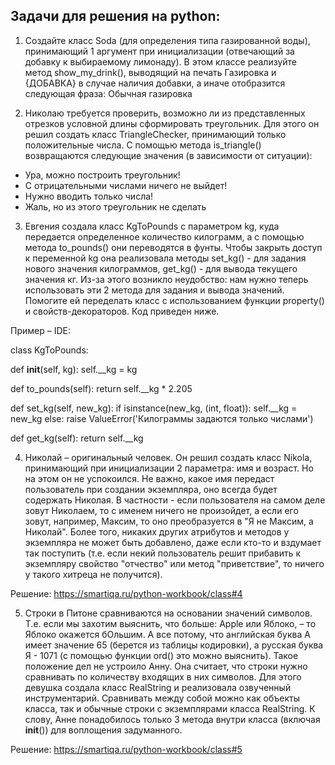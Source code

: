 ## Задачи для решения на python:

1. Создайте класс Soda (для определения типа газированной воды), принимающий 1 аргумент при инициализации (отвечающий 
за добавку к выбираемому лимонаду). В этом классе реализуйте метод show_my_drink(), выводящий на печать Газировка и 
{ДОБАВКА} в случае наличия добавки, а иначе отобразится следующая фраза: Обычная газировка

2. Николаю требуется проверить, возможно ли из представленных отрезков условной длины сформировать треугольник. Для
этого он решил создать класс TriangleChecker, принимающий только положительные числа. С помощью метода is_triangle()
возвращаются следующие значения (в зависимости от ситуации):
- Ура, можно построить треугольник!
- С отрицательными числами ничего не выйдет!
- Нужно вводить только числа!
- Жаль, но из этого треугольник не сделать

3. Евгения создала класс KgToPounds с параметром kg, куда передается определенное количество килограмм, а с помощью 
метода to_pounds() они переводятся в фунты. Чтобы закрыть доступ к переменной kg она реализовала методы set_kg() - для
задания нового значения килограммов, get_kg() - для вывода текущего значения кг. Из-за этого возникло неудобство: нам 
нужно теперь использовать эти 2 метода для задания и вывода значений. Помогите ей переделать класс с использованием 
функции property() и свойств-декораторов. Код приведен ниже.

Пример – IDE:

class KgToPounds:

def __init__(self, kg):
self.__kg = kg 

def to_pounds(self):
return self.__kg * 2.205 

def set_kg(self, new_kg):
if isinstance(new_kg, (int, float)):
self.__kg = new_kg
else:
raise ValueError('Килограммы задаются только числами') 

def get_kg(self):
return self.__kg

4. Николай – оригинальный человек. Он решил создать класс Nikola, принимающий при инициализации 2 параметра: имя и 
возраст. Но на этом он не успокоился. Не важно, какое имя передаст пользователь при создании экземпляра, оно всегда 
будет содержать Николая. В частности - если пользователя на самом деле зовут Николаем, то с именем ничего не произойдет,
а если его зовут, например, Максим, то оно преобразуется в "Я не Максим, а Николай".
Более того, никаких других атрибутов и методов у экземпляра не может быть добавлено, даже если кто-то и вздумает так
поступить (т.е. если некий пользователь решит прибавить к экземпляру свойство "отчество" или метод "приветствие", то 
ничего у такого хитреца не получится). 

Решение: https://smartiqa.ru/python-workbook/class#4

5. Строки в Питоне сравниваются на основании значений символов. Т.е. если мы захотим выяснить, что больше: Apple или
Яблоко, – то Яблоко окажется бОльшим. А все потому, что английская буква А имеет значение 65 (берется из таблицы 
кодировки), а русская буква Я - 1071 (с помощью функции ord() это можно выяснить). Такое положение дел не устроило 
Анну. Она считает, что строки нужно сравнивать по количеству входящих в них символов.
Для этого девушка создала класс RealString и реализовала озвученный инструментарий. Сравнивать между собой можно как
объекты класса, так и обычные строки с экземплярами класса RealString. К слову, Анне понадобилось только 3 метода внутри
класса (включая __init__()) для воплощения задуманного.

Решение: https://smartiqa.ru/python-workbook/class#5
